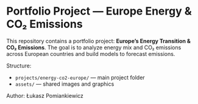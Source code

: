 # Portfolio Project — Europe Energy & CO₂ Emissions

This repository contains a portfolio project: **Europe’s Energy Transition & CO₂ Emissions**.
The goal is to analyze energy mix and CO₂ emissions across European countries and build models to forecast emissions.

Structure:
- `projects/energy-co2-europe/` — main project folder
- `assets/` — shared images and graphics

Author: Łukasz Pomiankiewicz

